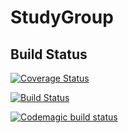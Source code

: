 # StudyGroup

## Build Status

[![Coverage Status](https://coveralls.io/repos/github/ChicoState/StudyGroup/badge.svg?branch=dev)](https://coveralls.io/github/ChicoState/StudyGroup?branch=dev)

[![Build Status](https://travis-ci.org/ChicoState/StudyGroup.svg?branch=dev)](https://travis-ci.org/ChicoState/StudyGroup)

[![Codemagic build status](https://api.codemagic.io/apps/5e794e02d8ea2e17ebd4e5cf/5e794e02d8ea2e17ebd4e5ce/status_badge.svg)](https://codemagic.io/apps/5e794e02d8ea2e17ebd4e5cf/5e794e02d8ea2e17ebd4e5ce/latest_build)
